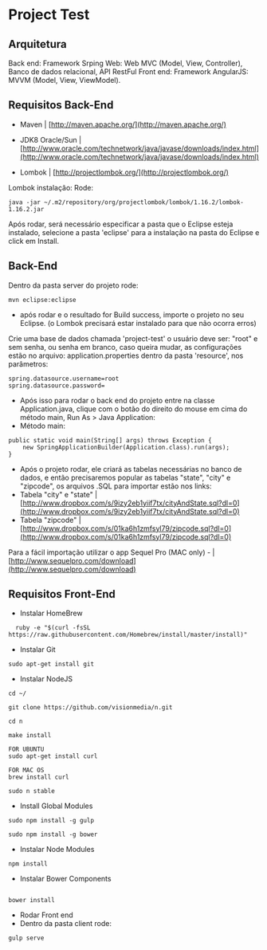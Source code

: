 Project Test
========

## Arquitetura

Back end: Framework Srping Web: Web MVC (Model, View, Controller), Banco de dados relacional, API RestFul
Front end: Framework AngularJS: MVVM (Model, View, ViewModel).


## Requisitos Back-End
- Maven | [http://maven.apache.org/](http://maven.apache.org/)

- JDK8 Oracle/Sun | [http://www.oracle.com/technetwork/java/javase/downloads/index.html](http://www.oracle.com/technetwork/java/javase/downloads/index.html)

- Lombok | [http://projectlombok.org/](http://projectlombok.org/)

Lombok instalação:
Rode:
```
java -jar ~/.m2/repository/org/projectlombok/lombok/1.16.2/lombok-1.16.2.jar
```
Após rodar, será necessário especificar a pasta que o Eclipse esteja instalado, selecione a pasta 'eclipse' para a instalação na pasta do Eclipse e click em Install.

## Back-End
Dentro da pasta server do projeto rode:

```
mvn eclipse:eclipse
```
- após rodar e o resultado for Build success, importe o projeto no seu Eclipse. (o Lombok precisará estar instalado para que não ocorra erros)

Crie uma base de dados chamada 'project-test' o usuário deve ser: "root" e sem senha, ou senha em branco, caso queira mudar, as configurações estão no arquivo: application.properties dentro da pasta 'resource', nos parâmetros: 

```
spring.datasource.username=root
spring.datasource.password=
```

- Após isso para rodar o back end do projeto entre na classe Application.java, clique com o botão do direito do mouse em cima do método main, Run As > Java Application:
- Método main:
```
public static void main(String[] args) throws Exception {
	new SpringApplicationBuilder(Application.class).run(args);
}
```
- Após o projeto rodar, ele criará as tabelas necessárias no banco de dados, e então precisaremos popular as tabelas "state", "city" e "zipcode", os arquivos .SQL para importar estão nos links: 
- Tabela "city" e "state" | [http://www.dropbox.com/s/9izy2eb1yiif7tx/cityAndState.sql?dl=0](http://www.dropbox.com/s/9izy2eb1yiif7tx/cityAndState.sql?dl=0)
- Tabela "zipcode" | [http://www.dropbox.com/s/01ka6h1zmfsyl79/zipcode.sql?dl=0](http://www.dropbox.com/s/01ka6h1zmfsyl79/zipcode.sql?dl=0)

Para a fácil importação utilizar o app Sequel Pro (MAC only) - | [http://www.sequelpro.com/download](http://www.sequelpro.com/download)

## Requisitos Front-End

- Instalar HomeBrew

```
  ruby -e "$(curl -fsSL https://raw.githubusercontent.com/Homebrew/install/master/install)"
```


- Instalar Git
```
sudo apt-get install git

```

- Instalar NodeJS
```
cd ~/

git clone https://github.com/visionmedia/n.git

cd n

make install

FOR UBUNTU
sudo apt-get install curl

FOR MAC OS
brew install curl

sudo n stable

```

- Install Global Modules
```
sudo npm install -g gulp

sudo npm install -g bower

```

- Instalar Node Modules
```
npm install

```

- Instalar Bower Components
```

bower install

```

- Rodar Front end
- Dentro da pasta client rode:
```
gulp serve

